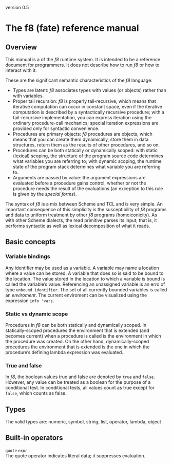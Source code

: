 version 0.5<br>

 # The f8 (fate) reference manual<br>
 ## Overview
 This manual is a of the *f8* runtime system. It is intended to be a reference document for programmers. It does not describe how to run *f8* or how to interact with it.
 
 These are the significant semantic characteristics of the *f8* language:
 - Types are latent: *f8* associates types with values (or objects) rather than with variables.
 - Proper tail recursion: *f8* is properly tail-recursive, which means that iterative computation can occur in constant space, even if the iterative computation is described by a syntactically recursive procedure; with a tail-recursive implementation, you can express iteration using the ordinary procedure-call mechanics; special iteration expressions are provided only for syntactic convenience.
 - Procedures are primary objects: *f8* procedures are objects, which means that you can create them dynamically, store them in data structures, return them as the results of other procedures, and so on.
 - Procedures can be both statically or dynamically scoped: with static (lexical) scoping, the structure of the program source code determines what variables you are referring to; with dynamic scoping, the runtime state of the program stack determines what variable you are referring to. 
 - Arguments are passed by value: the argument expressions are evaluated before a procedure gains control, whether or not the procedure needs the result of the evaluations (an exception to this rule is given by the *special forms*).<br>
 
 The syntax of *f8* is a mix between Scheme and TCL and is very simple. An important consequence of this simplicity is the susceptibility of *f8* programs and data to uniform treatment by other *f8* programs (homoiconicity). As with other Scheme dialects, the read primitive parses its input; that is, it performs syntactic as well as lexical decomposition of what it reads.<br>
 
 ## Basic concepts
 ### Variable bindings
 Any identifier may be used as a variable. A variable may name a location where a value can be stored. 
 A variable that does so is said to be bound to the location. The value stored in the location to which a variable is bound is called the variable’s value.
 Referencing an unassigned variable is an erro of type `unbound identifier`. The set of all currently bounded variables is called an *enviroment*. 
 The current enviroment can be visualized using the expression `info 'vars`.
 
 ### Static vs dynamic scope
 Procedures in *f8* can be both statically and dynamically scoped. In statically-scoped procedures the environment that is extended (and becomes current) 
 when a procedure is called is the environment in which the procedure was created. On the other hand, dynamically-scoped procedures the environment 
 that is extended is the one in which the procedure’s defining lambda expression was evaluated.

 ### True and false
 In *f8*, the boolean values true and false are denoted by `true` and `false`. However, any value can be treated as a boolean for the purpose of a conditional test. In conditional tests, all values count as true except for `false`, which counts as false.
 ## Types
 The valid types are: numeric, symbol, string, list, operator, lambda, object
 ## Built-in operators
 `quote` *`expr`* <br>
 The quote operator indicates literal data; it suppresses evaluation.          
